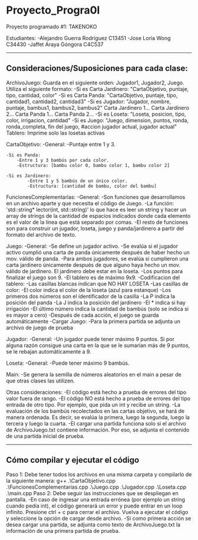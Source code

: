 # Proyecto_Progra0I
Proyecto programado #1:  TAKENOKO 

Estudiantes:
    -Alejandro Guerra Rodríguez C13451
    -Jose Loria Wong C34430
    -Jaffet Araya Góngora C4C537

-------------------------------------------------------------------------------------------
Consideraciones/Suposiciones para cada clase:
-------------------------------------------------------------------------------------------
ArchivoJuego:
    Guarda en el siguiente orden: Jugador1, Jugador2, Juego. Utiliza el siguiente formato:
        -Si es Carta Jardinero: "CartaObjetivo, puntaje, tipo, cantidad, color"
        -Si es Carta Panda: "CartaObjetivo, puntaje, tipo, cantidad1, cantidad2, cantidad3"
        -Si es Jugador: "Jugador, nombre, puntaje, bambus1, bambus2, bambus2"
            Carta Jardinero 1...
            Carta Jardinero 2...
            Carta Panda 1...
            Carta Panda 2...
        -Si es Loseta: "Loseta, posicion, tipo, color, irrigacion, cantidad" 
        -Si es Juego: "Juego, dimension, puntos, ronda, ronda_completa, fin del juego, #accion jugador actual, jugador actual"
            Tablero: Imprime solo las losetas activas

CartaObjetivo:
    -General:
        -Puntaje entre 1 y 3.

    -Si es Panda:
        -Entre 1 y 3 bambús por cada color.
        -Estructura: [bambu color 0, bambu color 1, bambu color 2]

    -Si es Jardinero: 
            -Entre 1 y 5 bambús de un único color.
            -Estructura: [cantidad de bambu, color del bambu]

FuncionesComplementarias:
    -General:
        -Son funciones que desarrollamos en un archivo aparte y que necesita el código de Juego.
        -La función: 'std::string* lector(int, std::string)' lo que hace es leer un string y hacer un array de strings de la cantidad de espacios indicados donde cada elemento es el valor de la línea que está separado por comas.
        -El resto de funciones son para construir un jugador, loseta, juego y panda/jardinero a partir del formato del archivo de texto.

Juego:
    -General:
        -Se define un jugador activo.
        -Se evalúa si el jugador activo cumplió una carta de panda únicamente después de haber hecho un mov. válido de panda.
        -Para ambos jugadores, se evalúa si cumplieron una carta jardinero únicamente después de que alguno haya hecho un mov. válido de jardinero. El jardinero debe estar en la loseta.
        -Los puntos para finalizar el juego son 9.
        -El tablero es de máximo 9x9. 
        -Codificacion del tablero:
            -Las casillas blancas indican que NO HAY LOSETA
            -Las casillas de color:
                -El color indica el color de la loseta (azul para estanque)
                -Los primeros dos números son el identificador de la casilla
                -La P indica la posición del panda
                -La J indica la posición del jardinero
                -El * indica si hay irrigación
                -El último número indica la cantidad de bambús (solo se indica si es mayor a cero)
        -Después de cada acción, el juego se guarda automáticamente
    -Cargar Juego:
        -Para la primera partida se adjunta un archivo de juego de prueba

Jugador:
    -General:
        -Un jugador puede tener máximo 9 puntos. Si por alguna razón consigue una carta en la que se le sumarían más de 9 puntos, se le rebajan automáticamente a 9.

Loseta:
    -General:
        -Puede tener máximo 9 bambús.

Main:
    -Se genera la semilla de números aleatorios en el main a pesar de que otras clases las utilizen.

Otras consideraciones:
    -El código está hecho a prueba de errores del tipo valor fuera de rango.
    -El código NO está hecho a prueba de errores del tipo entrada de otro tipo. Por ejemplo, que pida un int y recibe un string.
    -La evaluación de los bambús recolectados en las cartas objetivo, se hará de manera ordenada. Es decir, se evalúa la primera, luego la segunda, luego la tercera y luego la cuarta.
    -El cargar una partida funciona solo si el archivo de ArchivoJuego.txt contiene información. Por eso, se adjunta el contenido de una partida inicial de prueba.



-------------------------------------------------------------------------------------------
Cómo compilar y ejecutar el código
-------------------------------------------------------------------------------------------
Paso 1: Debe tener todos los archivos en una misma carpeta y compilarlo de la siguiente manera:
    g++ .\CartaObjetivo.cpp .\FuncionesComplementarias.cpp .\Juego.cpp .\Jugador.cpp .\Loseta.cpp .\main.cpp
Paso 2: Debe seguir las instrucciones que se despliegan en pantalla.
    -En caso de ingresar una entrada errónea (por ejemplo un string cuando pedía int), el código generará un error y puede entrar en un loop infinito. Presione ctrl + c para cerrar el archivo. Vuelva a ejecutar el código y seleccione la opción de cargar desde archivo.
    -Si como primera acción se desea cargar una partida, se adjunta como texto de ArchivoJuego.txt la información de una primera partida de prueba.
